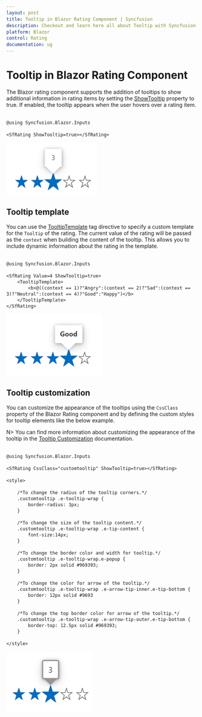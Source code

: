```yaml
---
layout: post
title: Tooltip in Blazor Rating Component | Syncfusion
description: Checkout and learn here all about Tooltip with Syncfusion Blazor Rating component in Blazor Server App and Blazor WebAssembly App.
platform: Blazor
control: Rating
documentation: ug
---
```


# Tooltip in Blazor Rating Component

The Blazor rating component supports the addition of tooltips to show additional information in rating items by setting the [ShowTooltip](https://help.syncfusion.com/cr/blazor/Syncfusion.Blazor.Inputs.SfRating.html#Syncfusion_Blazor_Inputs_SfRating_ShowTooltip) property to true. If enabled, the tooltip appears when the user hovers over a rating item.

```cshtml

@using Syncfusion.Blazor.Inputs

<SfRating ShowTooltip=true></SfRating>

```

![Blazor Rating Component with Tooltip](./images/blazor-rating-tooltip.png)

## Tooltip template

You can use the [TooltipTemplate](https://help.syncfusion.com/cr/blazor/Syncfusion.Blazor.Inputs.SfRating.html#Syncfusion_Blazor_Inputs_SfRating_TooltipTemplate) tag directive to specify a custom template for the `Tooltip` of the rating. The current value of the rating will be passed as the `context` when building the content of the tooltip. This allows you to include dynamic information about the rating in the template.

```cshtml

@using Syncfusion.Blazor.Inputs

<SfRating Value=4 ShowTooltip=true>
    <TooltipTemplate>
        <b>@((context == 1)?"Angry":(context == 2)?"Sad":(context == 3)?"Neutral":(context == 4)?"Good":"Happy")</b>
    </TooltipTemplate>
</SfRating>

```

![Blazor Rating Component with Tooltip Template](./images/blazor-rating-tooltip-template.png)

## Tooltip customization

You can customize the appearance of the tooltips using the `CssClass` property of the Blazor Rating component and by defining the custom styles for tooltip elements like the below example.

N> You can find more information about customizing the appearance of the tooltip in the [Tooltip Customization](https://blazor.syncfusion.com/documentation/tooltip/style) documentation.

```cshtml

@using Syncfusion.Blazor.Inputs

<SfRating CssClass="customtooltip" ShowTooltip=true></SfRating>

<style>

    /*To change the radius of the tooltip corners.*/
    .customtooltip .e-tooltip-wrap {
        border-radius: 3px;
    }

    /*To change the size of the tooltip content.*/
    .customtooltip .e-tooltip-wrap .e-tip-content {
        font-size:14px;
    }

    /*To change the border color and width for tooltip.*/
    .customtooltip .e-tooltip-wrap.e-popup {
        border: 2px solid #969393;
    }

    /*To change the color for arrow of the tooltip.*/
    .customtooltip .e-tooltip-wrap .e-arrow-tip-inner.e-tip-bottom {
        border: 12px solid #9693
    }

    /*To change the top border color for arrow of the tooltip.*/
    .customtooltip .e-tooltip-wrap .e-arrow-tip-outer.e-tip-bottom {
        border-top: 12.5px solid #969393;
    }

</style>

```

![Blazor Rating Component with Tooltip Customization](./images/blazor-rating-custom-tooltip.png)